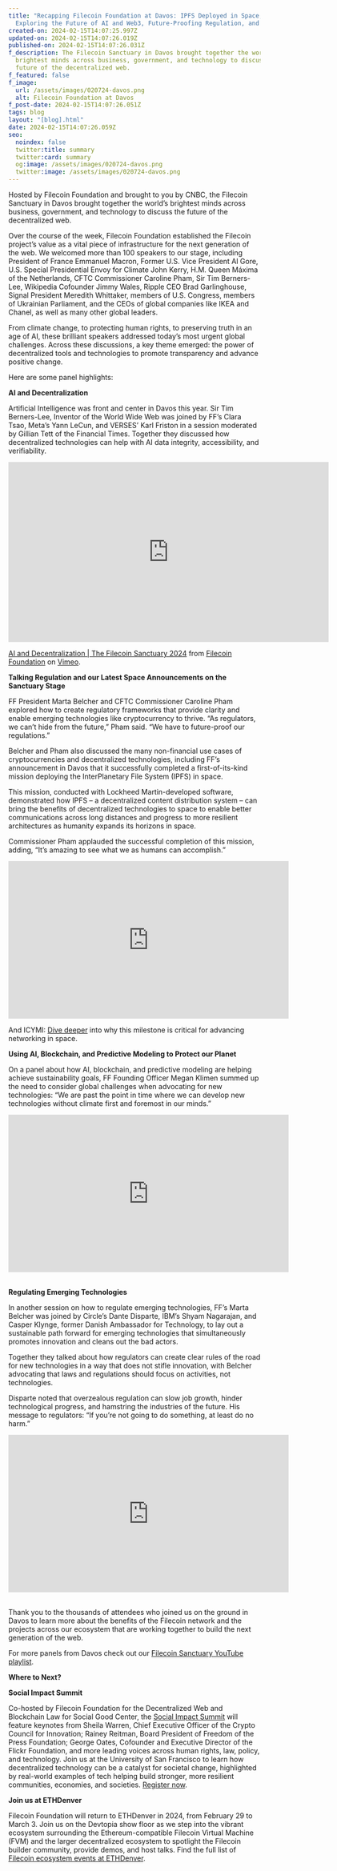 ```yaml
---
title: "Recapping Filecoin Foundation at Davos: IPFS Deployed in Space,
  Exploring the Future of AI and Web3, Future-Proofing Regulation, and More"
created-on: 2024-02-15T14:07:25.997Z
updated-on: 2024-02-15T14:07:26.019Z
published-on: 2024-02-15T14:07:26.031Z
f_description: The Filecoin Sanctuary in Davos brought together the world’s
  brightest minds across business, government, and technology to discuss the
  future of the decentralized web.
f_featured: false
f_image:
  url: /assets/images/020724-davos.png
  alt: Filecoin Foundation at Davos
f_post-date: 2024-02-15T14:07:26.051Z
tags: blog
layout: "[blog].html"
date: 2024-02-15T14:07:26.059Z
seo:
  noindex: false
  twitter:title: summary
  twitter:card: summary
  og:image: /assets/images/020724-davos.png
  twitter:image: /assets/images/020724-davos.png
---
```

Hosted by Filecoin Foundation and brought to you by CNBC, the Filecoin Sanctuary in Davos brought together the world’s brightest minds across business, government, and technology to discuss the future of the decentralized web.

Over the course of the week, Filecoin Foundation established the Filecoin project’s value as a vital piece of infrastructure for the next generation of the web. We welcomed more than 100 speakers to our stage, including President of France Emmanuel Macron, Former U.S. Vice President Al Gore, U.S. Special Presidential Envoy for Climate John Kerry, H.M. Queen Máxima of the Netherlands, CFTC Commissioner Caroline Pham, Sir Tim Berners-Lee, Wikipedia Cofounder Jimmy Wales, Ripple CEO Brad Garlinghouse, Signal President Meredith Whittaker, members of U.S. Congress, members of Ukrainian Parliament, and the CEOs of global companies like IKEA and Chanel, as well as many other global leaders.

From climate change, to protecting human rights, to preserving truth in an age of AI, these brilliant speakers addressed today’s most urgent global challenges. Across these discussions, a key theme emerged: the power of decentralized tools and technologies to promote transparency and advance positive change.  

Here are some panel highlights:

**AI and Decentralization**

Artificial Intelligence was front and center in Davos this year. Sir Tim Berners-Lee, Inventor of the World Wide Web was joined by FF’s Clara Tsao, Meta’s Yann LeCun, and VERSES’ Karl Friston in a session moderated by Gillian Tett of the Financial Times. Together they discussed how decentralized technologies can help with AI data integrity, accessibility, and verifiability.

<iframe src="https://player.vimeo.com/video/913091129?h=94ed8ee073" width="640" height="360" frameborder="0" allow="autoplay; fullscreen; picture-in-picture" allowfullscreen></iframe>

<p><a href="https://vimeo.com/913091129">AI and Decentralization | The Filecoin Sanctuary 2024</a> from <a href="https://vimeo.com/user215464696">Filecoin Foundation</a> on <a href="https://vimeo.com">Vimeo</a>.</p>

**Talking Regulation and our Latest Space Announcements on the Sanctuary Stage**

FF President Marta Belcher and CFTC Commissioner Caroline Pham explored how to create regulatory frameworks that provide clarity and enable emerging technologies like cryptocurrency to thrive. “As regulators, we can’t hide from the future,” Pham said. “We have to future-proof our regulations.”

Belcher and Pham also discussed the many non-financial use cases of cryptocurrencies and decentralized technologies, including FF’s announcement in Davos that it successfully completed a first-of-its-kind mission deploying the InterPlanetary File System (IPFS) in space. 

This mission, conducted with Lockheed Martin-developed software, demonstrated how IPFS – a decentralized content distribution system – can bring the benefits of decentralized technologies to space to enable better communications across long distances and progress to more resilient architectures as humanity expands its horizons in space.

Commissioner Pham applauded the successful completion of this mission, adding, “It’s amazing to see what we as humans can accomplish.”

<iframe width="560" height="315" src="https://www.youtube.com/embed/32MRo6zv9wE?si=ou30OG_wsKoPqbST" title="YouTube video player" frameborder="0" allow="accelerometer; autoplay; clipboard-write; encrypted-media; gyroscope; picture-in-picture; web-share" allowfullscreen></iframe>

And ICYMI: [Dive deeper](https://fil.org/blog/filecoin-foundation-successfully-deploys-interplanetary-file-system-ipfs-in-space/) into why this milestone is critical for advancing networking in space.

**Using Al, Blockchain, and Predictive Modeling to Protect our Planet**

On a panel about how AI, blockchain, and predictive modeling are helping achieve sustainability goals, FF Founding Officer Megan Klimen summed up the need to consider global challenges when advocating for new technologies: “We are past the point in time where we can develop new technologies without climate first and foremost in our minds.” 

<iframe width="560" height="315" src="https://www.youtube.com/embed/eaWxODvlmes?si=wSSap18Bmmk4Kml1" title="YouTube video player" frameborder="0" allow="accelerometer; autoplay; clipboard-write; encrypted-media; gyroscope; picture-in-picture; web-share" allowfullscreen></iframe>

\
**Regulating Emerging Technologies**

In another session on how to regulate emerging technologies, FF’s Marta Belcher was joined by Circle’s Dante Disparte, IBM’s Shyam Nagarajan, and Casper Klynge, former Danish Ambassador for Technology, to lay out a sustainable path forward for emerging technologies that simultaneously promotes innovation and cleans out the bad actors.

Together they talked about how regulators can create clear rules of the road for new technologies in a way that does not stifle innovation, with Belcher advocating that laws and regulations should focus on activities, not technologies. 

Disparte noted that overzealous regulation can slow job growth, hinder technological progress, and hamstring the industries of the future. His message to regulators: “If you’re not going to do something, at least do no harm.”

<iframe width="560" height="315" src="https://www.youtube.com/embed/3V0xcj1-4VU?si=OR5hTBFyqQZTNeW-" title="YouTube video player" frameborder="0" allow="accelerometer; autoplay; clipboard-write; encrypted-media; gyroscope; picture-in-picture; web-share" allowfullscreen></iframe>

\
Thank you to the thousands of attendees who joined us on the ground in Davos to learn more about the benefits of the Filecoin network and the projects across our ecosystem that are working together to build the next generation of the web.

For more panels from Davos check out our [Filecoin Sanctuary YouTube playlist](https://www.youtube.com/playlist?list=PLp3zrT1ewY0lsLIsGAQYREZnP9QKE6zlU).

**Where to Next?** 

**Social Impact Summit**

Co-hosted by Filecoin Foundation for the Decentralized Web and Blockchain Law for Social Good Center, the [Social Impact Summit](https://www.blockchainlawsg.org/socialimpactsummit2024) will feature keynotes from Sheila Warren, Chief Executive Officer of the Crypto Council for Innovation; Rainey Reitman, Board President of Freedom of the Press Foundation; George Oates, Cofounder and Executive Director of the Flickr Foundation, and more leading voices across human rights, law, policy, and technology. Join us at the University of San Francisco to learn how decentralized technology can be a catalyst for societal change, highlighted by real-world examples of tech helping build stronger, more resilient communities, economies, and societies. [Register now](https://www.blockchainlawsg.org/socialimpactsummit2024?utm_source=upload.fil.org&utm_medium=newsletter&utm_campaign=filecoin-foundation-deploys-ipfs-in-space). 

**Join us at ETHDenver**

Filecoin Foundation will return to ETHDenver in 2024, from February 29 to March 3. Join us on the Devtopia show floor as we step into the vibrant ecosystem surrounding the Ethereum-compatible Filecoin Virtual Machine (FVM) and the larger decentralized ecosystem to spotlight the Filecoin builder community, provide demos, and host talks. Find the full list of [Filecoin ecosystem events at ETHDenver](https://hub.fil.org/ethdenver2024).